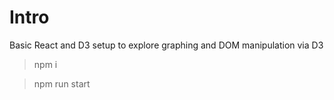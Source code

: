 # Intro

Basic React and D3 setup to explore graphing and DOM manipulation via D3

> npm i

> npm run start
